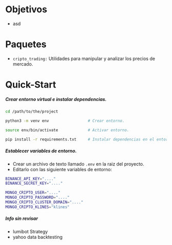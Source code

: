 # Objetivos
- asd

# Paquetes
- `cripto_trading:` Utilidades para manipular y analizar los precios de mercado.


# Quick-Start
##### Crear entorno virtual e instalar dependencias.
```bash
cd /path/to/the/project

python3 -m venv env                 # Crear entorno.

source env/bin/activate             # Activar entorno.

pip install -r requirements.txt     # Instalar dependencias en el entorno.
```

##### Establecer variables de entorno.
- Crear un archivo de texto llamado `.env` en la raiz del proyecto.
- Editarlo con las siguiente variables de entorno:
```bash
BINANCE_API_KEY="...."
BINANCE_SECRET_KEY="...."

MONGO_CRIPTO_USER="...."
MONGO_CRIPTO_PASSWORD="...."
MONGO_CRIPTO_CLUSTER_DOMAIN="...."
MONGO_CRIPTO_KLINES="klines"
```

##### Info sin revisar
- lumibot Strategy
- yahoo data backtesting
